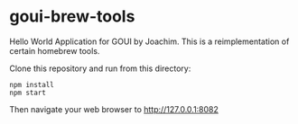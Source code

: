 # goui-brew-tools
Hello World Application for GOUI by Joachim. This is a reimplementation of certain homebrew tools.  

Clone this repository and run from this directory:

```
npm install
npm start
```

Then navigate your web browser to http://127.0.0.1:8082

